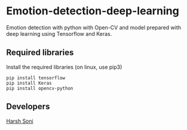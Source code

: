 # Emotion-detection-deep-learning
Emotion detection with python with Open-CV and model prepared with deep learning using Tensorflow and Keras.

## Required libraries
Install the required libraries (on linux, use pip3)
```
pip install tensorflow
pip install Keras
pip install opencv-python
```
## Developers
[Harsh Soni](https://www.linkedin.com/in/harsh24soni)
